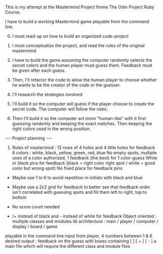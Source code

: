 This is my attempt at the Mastermind Project frome The Odin Project Ruby Course.

I have to build a working Mastermind game playable from the command line.

0. I must read-up on how to build an organized code-project

1. I must conceptualize the project, and read the rules of the original mastermind

2. I have to build the game assuming the computer randomly selects the secret colors and the human player must guess them. Feedback must be given after each guess.

3. Then, I'll refactor the code to allow the human player to choose whether he wants to be the creator of the code or the guesser.

4. I'll research the strategies involved

5. I'll build it so the computer will guess if the player choose to create the secret code. The computer will follow the rules.

6. Then I'll build it so the computer act more "human-like" with it first guessing randomly and keeping the exact matches. Then keeping the right colors used in the wrong position.

--- Project planning ---

1. Rules of mastermind : 12 rows of 4 holes and 4 little holes for feedback
6 colors : white, black, yellow, green, red, blue
No empty spots, multiple uses of a color authorized, 1 feedback (the best) for 1 color-guess
White or black pins for feedback (black = right color right spot / white = good color but wrong spot)
No fixed place for feedback pins
- Maybe use 1 to 6 to avoid repetition in initials with black and blue
- Maybe use a 2x2 grid for feedback to better see that feedback order isn't correlated with guessing spots and fill them left to right, top to bottom
- No score count needed

- /+ instead of black and - instead of white for feedback
Object oriented : multiple classes and modules
lib architecture : main / player / computer / display / board / game

playable in the command line
input from player, 4 numbers between 1 & 6
desired output : feedback on the guess with boxes containing [  ] [ + ] [ - ]
a main file which will require the different class and module files
